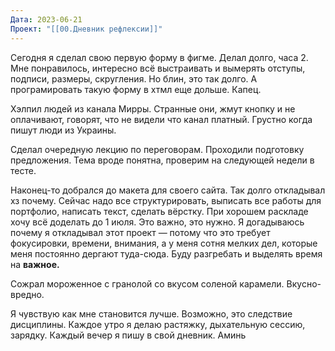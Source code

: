 ```yaml
---
Дата: 2023-06-21
Проект: "[[00.Дневник рефлексии]]"
---
```

Сегодня я сделал свою первую форму в фигме. Делал долго, часа 2. Мне понравилось, интересно всё выстраивать и вымерять отступы, подписи, размеры, скругления. Но блин, это так долго. А програмировать такую форму в хтмл еще дольше. Капец.

Хэлпил людей из канала Мирры. Странные они, жмут кнопку и не оплачивают, говорят, что не видели что канал платный. Грустно когда пишут люди из Украины.

Сделал очередную лекцию по переговорам. Проходили подготовку предложения. Тема вроде понятна, проверим на следующей недели в тесте.

Наконец-то добрался до макета для своего сайта. Так долго откладывал хз почему. Сейчас надо все структурировать, выписать все работы для портфолио, написать текст, сделать вёрстку. При хорошем раскладе хочу всё доделать до 1 июля. Это важно, это нужно. Я догадываюсь почему я откладывал этот проект — потому что это требует фокусировки, времени, внимания, а у меня сотня мелких дел, которые меня постоянно дергают туда-сюда. Буду разгребать и выделять время на **важное.**

Сожрал мороженное с гранолой со вкусом соленой карамели. Вкусно-вредно.

Я чувствую как мне становится лучше. Возможно, это следствие дисциплины. Каждое утро я делаю растяжку, дыхательную сессию, зарядку. Каждый вечер я пишу в свой дневник. Аминь